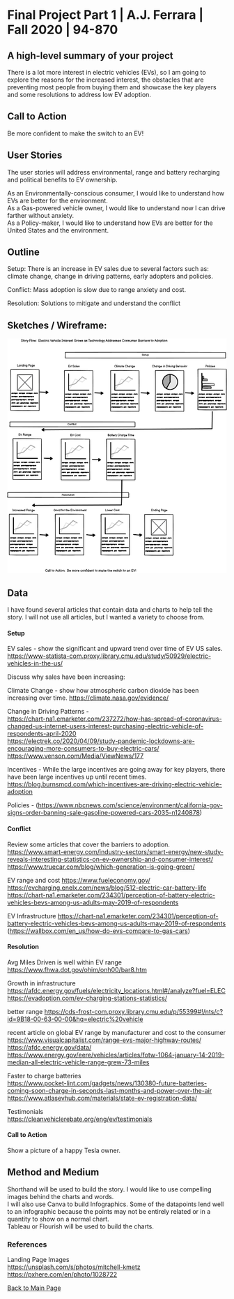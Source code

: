 
# Final Project Part 1 | A.J. Ferrara | Fall 2020 | 94-870

## A high-level summary of your project
There is a lot more interest in electric vehicles (EVs), so I am going to explore the reasons for the increased interest,  the obstacles that are preventing most people from buying them and showcase the key players and some resolutions to address low EV adoption.

## Call to Action
Be more confident to make the switch to an EV!

## User Stories
The user stories will address environmental, range and battery recharging and political benefits to EV ownership.

As an Environmentally-conscious consumer, I would like to understand how EVs are better for the environment.  
As a Gas-powered vehicle owner, I would like to understand now I can drive farther without anxiety.  
As a Policy-maker, I would like to understand how EVs are better for the United States and the environment.

## Outline 

 Setup:  There is an increase in EV sales due to several factors such as: climate change, change in driving patterns, early adopters and policies.
 
 Conflict:  Mass adoption is slow due to range anxiety and cost.
 
 Resolution:  Solutions to mitigate and understand the conflict

 
## Sketches / Wireframe:


<img src="final project part 1 wf.png" width="600"/>



## Data
I have found several articles that contain data and charts to help tell the story.  I will not use all articles, but I wanted a variety to choose from.

#### Setup
EV sales - show the significant and upward trend over time of EV US sales.
https://www-statista-com.proxy.library.cmu.edu/study/50929/electric-vehicles-in-the-us/  

Discuss why sales have been increasing: 

Climate Change - show how atmospheric carbon dioxide has been increasing over time.
https://climate.nasa.gov/evidence/  

Change in Driving Patterns -  
https://chart-na1.emarketer.com/237272/how-has-spread-of-coronavirus-changed-us-internet-users-interest-purchasing-electric-vehicle-of-respondents-april-2020  
https://electrek.co/2020/04/09/study-pandemic-lockdowns-are-encouraging-more-consumers-to-buy-electric-cars/  
https://www.venson.com/Media/ViewNews/177


Incentives -  While the large incentives are going away for key players, there have been large incentives up until recent times. 
https://blog.burnsmcd.com/which-incentives-are-driving-electric-vehicle-adoption


Policies - 
 (https://www.nbcnews.com/science/environment/california-gov-signs-order-banning-sale-gasoline-powered-cars-2035-n1240878)  
 

#### Conflict
Review some articles that cover the barriers to adoption.
https://www.smart-energy.com/industry-sectors/smart-energy/new-study-reveals-interesting-statistics-on-ev-ownership-and-consumer-interest/  
https://www.truecar.com/blog/which-generation-is-going-green/  

EV range and cost 
https://www.fueleconomy.gov/  
https://evcharging.enelx.com/news/blog/512-electric-car-battery-life
https://chart-na1.emarketer.com/234301/perception-of-battery-electric-vehicles-bevs-among-us-adults-may-2019-of-respondents

EV Infrastructure 
https://chart-na1.emarketer.com/234301/perception-of-battery-electric-vehicles-bevs-among-us-adults-may-2019-of-respondents
(https://wallbox.com/en_us/how-do-evs-compare-to-gas-cars)

#### Resolution 
Avg Miles Driven is well within EV range 
https://www.fhwa.dot.gov/ohim/onh00/bar8.htm

Growth in infrastructure  
https://afdc.energy.gov/fuels/electricity_locations.html#/analyze?fuel=ELEC
https://evadoption.com/ev-charging-stations-statistics/

better range 
https://cds-frost-com.proxy.library.cmu.edu/p/55399#!/nts/c?id=9B18-00-63-00-00&hq=electric%20vehicle 

recent article on global EV range by manufacturer and cost to the consumer  
https://www.visualcapitalist.com/range-evs-major-highway-routes/
https://afdc.energy.gov/data/
https://www.energy.gov/eere/vehicles/articles/fotw-1064-january-14-2019-median-all-electric-vehicle-range-grew-73-miles

Faster to charge batteries  
https://www.pocket-lint.com/gadgets/news/130380-future-batteries-coming-soon-charge-in-seconds-last-months-and-power-over-the-air
https://www.atlasevhub.com/materials/state-ev-registration-data/

Testimonials   
https://cleanvehiclerebate.org/eng/ev/testimonials


#### Call to Action
Show a picture of a happy Tesla owner.


## Method and Medium
Shorthand will be used to build the story.  I would like to use compelling images behind the charts and words.  
I will also use Canva to build Infographics.  Some of the datapoints lend well to an infographic because the points may not be entirely related or in a quantity to show on a normal chart.  
Tableau or Flourish will be used to build the charts.


### References  
Landing Page Images  
https://unsplash.com/s/photos/mitchell-kmetz
https://pxhere.com/en/photo/1028722

[Back to Main Page](https://ajferrara.github.io/Telling.Stories.with.Data/)
